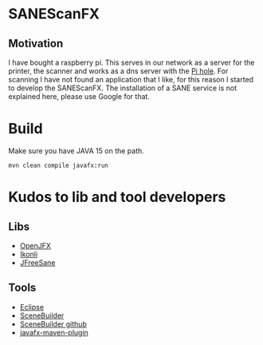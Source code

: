 # SANEScanFX

## Motivation
I have bought a raspberry pi. This serves in our network as a server for the printer, the scanner and works as a dns server with the [Pi hole](https://pi-hole.net/).
For scanning I have not found an application that I like, for this reason I started to develop the SANEScanFX.
The installation of a SANE service is not explained here, please use Google for that.

# Build
Make sure you have JAVA 15 on the path.

```
mvn clean compile javafx:run
```

# Kudos to lib and tool developers
## Libs
* [OpenJFX](https://github.com/openjdk/jfx)
* [Ikonli](https://github.com/kordamp/ikonli)
* [JFreeSane](https://github.com/sjamesr/jfreesane)

## Tools
* [Eclipse](https://www.eclipse.org/downloads/)
* [SceneBuilder](https://gluonhq.com/products/scene-builder/) 
* [SceneBuilder github](https://github.com/gluonhq/scenebuilder)
* [javafx-maven-plugin](https://github.com/openjfx/javafx-maven-plugin)
